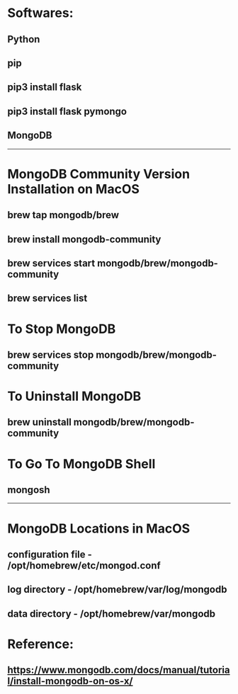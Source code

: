 # Softwares:
## Python
## pip

## pip3 install flask
## pip3 install flask pymongo

## MongoDB

---

# MongoDB Community Version Installation on MacOS

## brew tap mongodb/brew
## brew install mongodb-community

## brew services start mongodb/brew/mongodb-community
## brew services list


# To Stop MongoDB
## brew services stop mongodb/brew/mongodb-community

# To Uninstall MongoDB
## brew uninstall mongodb/brew/mongodb-community

# To Go To MongoDB Shell
## mongosh	

---

# MongoDB Locations in MacOS

## configuration file - /opt/homebrew/etc/mongod.conf
## log directory - /opt/homebrew/var/log/mongodb
## data directory - /opt/homebrew/var/mongodb


# Reference:
## https://www.mongodb.com/docs/manual/tutorial/install-mongodb-on-os-x/